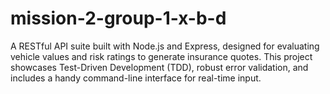 # mission-2-group-1-x-b-d
A RESTful API suite built with Node.js and Express, designed for evaluating vehicle values and risk ratings to generate insurance quotes. This project showcases Test-Driven Development (TDD), robust error validation, and includes a handy command-line interface for real-time input.
